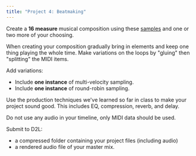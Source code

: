 ```yaml
---
title: "Project 4: Beatmaking"
---
```


Create a **16 measure** musical composition using these [samples](https://dakotastateuniversity-my.sharepoint.com/:u:/g/personal/tate_carson_dsu_edu/EWOvi1UXOD9Bg3vmW-a6GY0BBZMIGLCl8kdHBATbTnt2Gg?e=pGiHQc) and one or two more of your choosing.

When creating your composition gradually bring in elements and keep one thing playing the whole time. Make variations on the loops by "gluing" then "splitting" the MIDI items.

Add variations:

- Include **one instance** of multi-velocity sampling.
- Include **one instance** of round-robin sampling.

Use the production techniques we've learned so far in class to make your project sound good. This includes EQ, compression, reverb, and delay.

Do not use any audio in your timeline, only MIDI data should be used.

Submit to D2L:

- a compressed folder containing your project files (including audio)
- a rendered audio file of your master mix.
